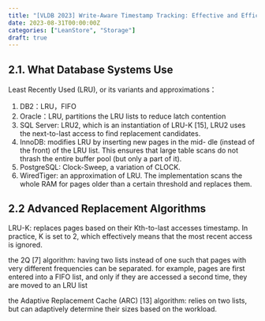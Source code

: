 ```yaml
---
title: "[VLDB 2023] Write-Aware Timestamp Tracking: Effective and Efficient Page Replacement for Modern Hardware"
date: 2023-08-31T00:00:00Z
categories: ["LeanStore", "Storage"]
draft: true
---
```


## 2.1. What Database Systems Use

Least Recently Used (LRU), or its variants and approximations：
1. DB2：LRU，FIFO
2. Oracle：LRU, partitions the LRU lists to reduce latch contention
3. SQL Server: LRU2, which is an instantiation of LRU-K [15], LRU2 uses the next-to-last access to find replacement candidates.
4. InnoDB: modifies LRU by inserting new pages in the mid- dle (instead of the front) of the LRU list. This ensures that large table scans do not thrash the entire buffer pool (but only a part of it).
5. PostgreSQL: Clock-Sweep, a variation of CLOCK.
6. WiredTiger: an approximation of LRU. The implementation scans the whole RAM for pages older than a certain threshold and replaces them.

## 2.2 Advanced Replacement Algorithms

LRU-K: replaces pages based on their Kth-to-last accesses timestamp. In practice, K is set to 2, which effectively means that the most recent access is ignored.

the 2Q [7] algorithm: having two lists instead of one such that pages with very different frequencies can be separated. for example, pages are first entered into a FIFO list, and only if they are accessed a second time, they are moved to an LRU list

the Adaptive Replacement Cache (ARC) [13] algorithm: relies on two lists, but can adaptively determine their sizes based on the workload.